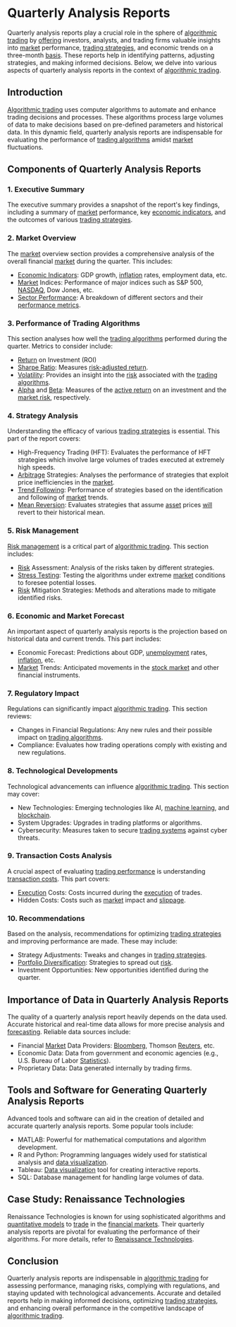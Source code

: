 # Quarterly Analysis Reports

Quarterly analysis reports play a crucial role in the sphere of [algorithmic trading](../a/algorithmic_trading.md) by [offering](../o/offering.md) investors, analysts, and trading firms valuable insights into [market](../m/market.md) performance, [trading strategies](../t/trading_strategies.md), and economic trends on a three-month [basis](../b/basis.md). These reports help in identifying patterns, adjusting strategies, and making informed decisions. Below, we delve into various aspects of quarterly analysis reports in the context of [algorithmic trading](../a/algorithmic_trading.md).

## Introduction

[Algorithmic trading](../a/algorithmic_trading.md) uses computer algorithms to automate and enhance trading decisions and processes. These algorithms process large volumes of data to make decisions based on pre-defined parameters and historical data. In this dynamic field, quarterly analysis reports are indispensable for evaluating the performance of [trading algorithms](../t/trading_algorithms.md) amidst [market](../m/market.md) fluctuations.

## Components of Quarterly Analysis Reports

### 1. Executive Summary
The executive summary provides a snapshot of the report's key findings, including a summary of [market](../m/market.md) performance, key [economic indicators](../e/economic_indicators.md), and the outcomes of various [trading strategies](../t/trading_strategies.md).

### 2. Market Overview
The [market](../m/market.md) overview section provides a comprehensive analysis of the overall financial [market](../m/market.md) during the quarter. This includes:
- [Economic Indicators](../e/economic_indicators.md): GDP growth, [inflation](../i/inflation.md) rates, employment data, etc.
- [Market](../m/market.md) Indices: Performance of major indices such as S&P 500, [NASDAQ](../n/nasdaq.md), Dow Jones, etc.
- [Sector Performance](../s/sector_performance.md): A breakdown of different sectors and their [performance metrics](../p/performance_metrics.md).

### 3. Performance of Trading Algorithms
This section analyses how well the [trading algorithms](../t/trading_algorithms.md) performed during the quarter. Metrics to consider include:
- [Return](../r/return.md) on Investment (ROI)
- [Sharpe Ratio](../s/sharpe_ratio.md): Measures [risk-adjusted return](../r/risk-adjusted_return.md).
- [Volatility](../v/volatility.md): Provides an insight into the [risk](../r/risk.md) associated with the [trading algorithms](../t/trading_algorithms.md).
- [Alpha](../a/alpha.md) and [Beta](../b/beta.md): Measures of the [active return](../a/active_return.md) on an investment and the [market risk](../m/market_risk.md), respectively.

### 4. Strategy Analysis
Understanding the efficacy of various [trading strategies](../t/trading_strategies.md) is essential. This part of the report covers:
- High-Frequency Trading (HFT): Evaluates the performance of HFT strategies which involve large volumes of trades executed at extremely high speeds.
- [Arbitrage](../a/arbitrage.md) Strategies: Analyses the performance of strategies that exploit price inefficiencies in the [market](../m/market.md).
- [Trend Following](../t/trend_following.md): Performance of strategies based on the identification and following of [market](../m/market.md) trends.
- [Mean Reversion](../m/mean_reversion.md): Evaluates strategies that assume [asset](../a/asset.md) prices [will](../w/will.md) revert to their historical mean.

### 5. Risk Management
[Risk management](../r/risk_management.md) is a critical part of [algorithmic trading](../a/algorithmic_trading.md). This section includes:
- [Risk](../r/risk.md) Assessment: Analysis of the risks taken by different strategies.
- [Stress Testing](../s/stress_testing_in_trading.md): Testing the algorithms under extreme [market](../m/market.md) conditions to foresee potential losses.
- [Risk](../r/risk.md) Mitigation Strategies: Methods and alterations made to mitigate identified risks.

### 6. Economic and Market Forecast
An important aspect of quarterly analysis reports is the projection based on historical data and current trends. This part includes:
- Economic Forecast: Predictions about GDP, [unemployment](../u/unemployment.md) rates, [inflation](../i/inflation.md), etc.
- [Market](../m/market.md) Trends: Anticipated movements in the [stock market](../s/stock_market.md) and other financial instruments.

### 7. Regulatory Impact
Regulations can significantly impact [algorithmic trading](../a/algorithmic_trading.md). This section reviews:
- Changes in Financial Regulations: Any new rules and their possible impact on [trading algorithms](../t/trading_algorithms.md).
- Compliance: Evaluates how trading operations comply with existing and new regulations.

### 8. Technological Developments
Technological advancements can influence [algorithmic trading](../a/algorithmic_trading.md). This section may cover:
- New Technologies: Emerging technologies like AI, [machine learning](../m/machine_learning.md), and [blockchain](../b/blockchain_in_trading.md).
- System Upgrades: Upgrades in trading platforms or algorithms.
- Cybersecurity: Measures taken to secure [trading systems](../t/trading_systems.md) against cyber threats.

### 9. Transaction Costs Analysis
A crucial aspect of evaluating [trading performance](../t/trading_performance.md) is understanding [transaction costs](../t/transaction_costs.md). This part covers:
- [Execution](../e/execution.md) Costs: Costs incurred during the [execution](../e/execution.md) of trades.
- Hidden Costs: Costs such as [market](../m/market.md) impact and [slippage](../s/slippage.md).

### 10. Recommendations
Based on the analysis, recommendations for optimizing [trading strategies](../t/trading_strategies.md) and improving performance are made. These may include:
- Strategy Adjustments: Tweaks and changes in [trading strategies](../t/trading_strategies.md).
- [Portfolio Diversification](../p/portfolio_diversification.md): Strategies to spread out [risk](../r/risk.md).
- Investment Opportunities: New opportunities identified during the quarter.

## Importance of Data in Quarterly Analysis Reports

The quality of a quarterly analysis report heavily depends on the data used. Accurate historical and real-time data allows for more precise analysis and [forecasting](../f/forecasting.md). Reliable data sources include:
- Financial [Market](../m/market.md) Data Providers: [Bloomberg](../b/bloomberg.md), Thomson [Reuters](../r/reuters.md), etc.
- Economic Data: Data from government and economic agencies (e.g., U.S. Bureau of Labor [Statistics](../s/statistics.md)).
- Proprietary Data: Data generated internally by trading firms.

## Tools and Software for Generating Quarterly Analysis Reports

Advanced tools and software can aid in the creation of detailed and accurate quarterly analysis reports. Some popular tools include:
- MATLAB: Powerful for mathematical computations and algorithm development.
- R and Python: Programming languages widely used for statistical analysis and [data visualization](../d/data_visualization.md).
- Tableau: [Data visualization](../d/data_visualization.md) tool for creating interactive reports.
- SQL: Database management for handling large volumes of data.

## Case Study: Renaissance Technologies

Renaissance Technologies is known for using sophisticated algorithms and [quantitative models](../q/quantitative_models.md) to [trade](../t/trade.md) in the [financial markets](../f/financial_market.md). Their quarterly analysis reports are pivotal for evaluating the performance of their algorithms. For more details, refer to [Renaissance Technologies](https://www.rentec.com/).

## Conclusion

Quarterly analysis reports are indispensable in [algorithmic trading](../a/algorithmic_trading.md) for assessing performance, managing risks, complying with regulations, and staying updated with technological advancements. Accurate and detailed reports help in making informed decisions, optimizing [trading strategies](../t/trading_strategies.md), and enhancing overall performance in the competitive landscape of [algorithmic trading](../a/algorithmic_trading.md).